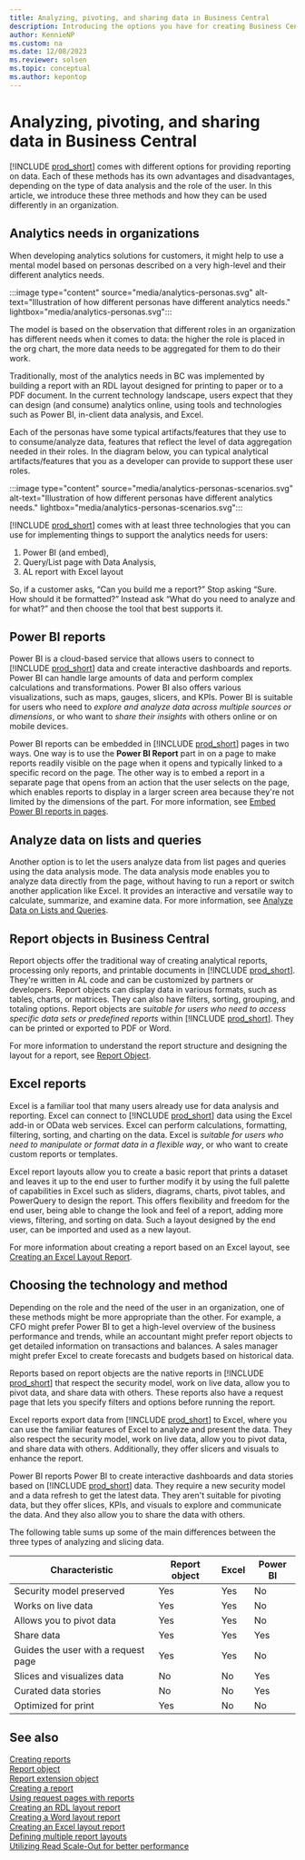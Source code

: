 ```yaml
---
title: Analyzing, pivoting, and sharing data in Business Central
description: Introducing the options you have for creating Business Central reports that analyze, pivot, and share data.
author: KennieNP
ms.custom: na
ms.date: 12/08/2023
ms.reviewer: solsen
ms.topic: conceptual
ms.author: kepontop
---
```


# Analyzing, pivoting, and sharing data in Business Central

[!INCLUDE [prod_short](includes/prod_short.md)] comes with different options for providing reporting on data. Each of these methods has its own advantages and disadvantages, depending on the type of data analysis and the role of the user. In this article, we introduce these three methods and how they can be used differently in an organization. 

## Analytics needs in organizations

When developing analytics solutions for customers, it might help to use a mental model based on  personas described on a very high-level and their different analytics needs.

:::image type="content" source="media/analytics-personas.svg" alt-text="Illustration of how different personas have different analytics needs." lightbox="media/analytics-personas.svg":::

The model is based on the observation that different roles in an organization has different needs when it comes to data: the higher the role is placed in the org chart, the more data needs to be aggregated for them to do their work. 

Traditionally, most of the analytics needs in BC was implemented by building a report with an RDL layout designed for printing to paper or to a PDF document. In the current technology landscape, users expect that they can design (and consume) analytics online, using tools and technologies such as Power BI, in-client data analysis, and Excel. 

Each of the personas have some typical artifacts/features that they use to to consume/analyze data, features that reflect the level of data aggregation needed in their roles. In the diagram below, you can typical analytical artifacts/features that you as a developer can provide to support these user roles. 

:::image type="content" source="media/analytics-personas-scenarios.svg" alt-text="Illustration of how different personas have different analytics needs." lightbox="media/analytics-personas-scenarios.svg":::

[!INCLUDE [prod_short](includes/prod_short.md)] comes with at least three technologies that you can use for implementing things to support the analytics needs for users:

1. Power BI (and embed), 
1. Query/List page with Data Analysis,
1. AL report with Excel layout

So, if a customer asks, “Can you build me a report?” Stop asking “Sure. How should it be formatted?”
Instead ask “What do you need to analyze and for what?” and then choose the tool that best supports it.


## Power BI reports

Power BI is a cloud-based service that allows users to connect to [!INCLUDE [prod_short](includes/prod_short.md)] data and create interactive dashboards and reports. Power BI can handle large amounts of data and perform complex calculations and transformations. Power BI also offers various visualizations, such as maps, gauges, slicers, and KPIs. Power BI is suitable for users who need to *explore and analyze data across multiple sources or dimensions*, or who want to *share their insights* with others online or on mobile devices.

Power BI reports can be embedded in [!INCLUDE [prod_short](includes/prod_short.md)] pages in two ways. One way is to use the **Power BI Report** part in on a page to make reports readily visible on the page when it opens and typically linked to a specific record on the page. The other way is to embed a report in a separate page that opens from an action that the user selects on the page, which enables reports to display in a larger screen area because they're not limited by the dimensions of the part. For more information, see [Embed Power BI reports in pages](devenv-power-bi-report-parts.md).


## Analyze data on lists and queries

Another option is to let the users analyze data from list pages and queries using the data analysis mode. The data analysis mode enables you to analyze data directly from the page, without having to run a report or switch another application like Excel. It provides an interactive and versatile way to calculate, summarize, and examine data. For more information, see [Analyze Data on Lists and Queries](/dynamics365/business-central/analysis-mode).



## Report objects in Business Central

Report objects offer the traditional way of creating analytical reports, processing only reports, and printable documents in [!INCLUDE [prod_short](includes/prod_short.md)]. They're written in AL code and can be customized by partners or developers. Report objects can display data in various formats, such as tables, charts, or matrices. They can also have filters, sorting, grouping, and totaling options. Report objects are *suitable for users who need to access specific data sets or predefined reports* within [!INCLUDE [prod_short](includes/prod_short.md)]. They can be printed or exported to PDF or Word.

For more information to understand the report structure and designing the layout for a report, see [Report Object](devenv-report-object.md).

## Excel reports 

Excel is a familiar tool that many users already use for data analysis and reporting. Excel can connect to [!INCLUDE [prod_short](includes/prod_short.md)] data using the Excel add-in or OData web services. Excel can perform calculations, formatting, filtering, sorting, and charting on the data. Excel is *suitable for users who need to manipulate or format data in a flexible way*, or who want to create custom reports or templates. 

Excel report layouts allow you to create a basic report that prints a dataset and leaves it up to the end user to further modify it by using the full palette of capabilities in Excel such as sliders, diagrams, charts, pivot tables, and PowerQuery to design the report. This offers flexibility and freedom for the end user, being able to change the look and feel of a report, adding more views, filtering, and sorting on data. Such a layout designed by the end user, can be imported and used as a new layout. 

For more information about creating a report based on an Excel layout, see [Creating an Excel Layout Report](devenv-howto-excel-report-layout.md).


## Choosing the technology and method

Depending on the role and the need of the user in an organization, one of these methods might be more appropriate than the other. For example, a CFO might prefer Power BI to get a high-level overview of the business performance and trends, while an accountant might prefer report objects to get detailed information on transactions and balances. A sales manager might prefer Excel to create forecasts and budgets based on historical data.

Reports based on report objects are the native reports in [!INCLUDE [prod_short](includes/prod_short.md)] that respect the security model, work on live data, allow you to pivot data, and share data with others. These reports also have a request page that lets you specify filters and options before running the report.

Excel reports export data from [!INCLUDE [prod_short](includes/prod_short.md)] to Excel, where you can use the familiar features of Excel to analyze and present the data. They also respect the security model, work on live data, allow you to pivot data, and share data with others. Additionally, they offer slicers and visuals to enhance the report.

Power BI reports Power BI to create interactive dashboards and data stories based on [!INCLUDE [prod_short](includes/prod_short.md)] data. They require a new security model and a data refresh to get the latest data. They aren't suitable for pivoting data, but they offer slices, KPIs, and visuals to explore and communicate the data. And they also allow you to share the data with others.

The following table sums up some of the main differences between the three types of analyzing and slicing data.

|Characteristic| Report object| Excel| Power BI|
|--------|--------------|------|---------|
|Security model preserved|Yes|Yes|No|
|Works on live data|Yes|Yes|No|
|Allows you to pivot data|Yes|Yes|No|
|Share data|Yes|Yes|Yes|
|Guides the user with a request page|Yes|Yes|No|
|Slices and visualizes data|No|No|Yes|
|Curated data stories|No|No|Yes|
|Optimized for print|Yes|No|No|


## See also

[Creating reports](devenv-reports.md)  
[Report object](devenv-report-object.md)  
[Report extension object](devenv-report-ext-object.md)  
[Creating a report](devenv-howto-report-layout.md)  
[Using request pages with reports](devenv-request-pages-for-reports.md)  
[Creating an RDL layout report](devenv-howto-rdl-report-layout.md)  
[Creating a Word layout report](devenv-howto-report-layout.md)  
[Creating an Excel layout report](devenv-howto-excel-report-layout.md)  
[Defining multiple report layouts](devenv-multiple-report-layouts.md)  
[Utilizing Read Scale-Out for better performance](../administration/database-read-scale-out-overview.md)  